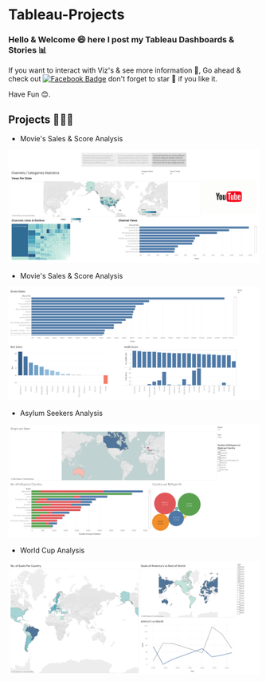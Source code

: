 # Tableau-Projects
### Hello & Welcome 😄  here I post my Tableau Dashboards & Stories 📊
If you want to interact with Viz's & see more information 🧐, Go ahead & check out [![Facebook Badge](https://img.shields.io/badge/-MyWebsite-%231877F2.svg?&style=flat-square&logoColor=white&link=https://developer-folio-iota.vercel.app/)](https://developer-folio-iota.vercel.app/)  don't forget to star 🌟 if you like it.

Have Fun 😊.


## Projects 🧑🏻‍💻
- Movie's Sales & Score Analysis
 <img src="Images/Youtube US Story.png"/>
 
- Movie's Sales & Score Analysis
 <img src="Images/Movie Dashboard.png"/>

- Asylum Seekers Analysis
 <img src="Images/Asylum Dashboard.png"/>

- World Cup Analysis
 <img src="Images/World Cup Dashboard.png"/>
